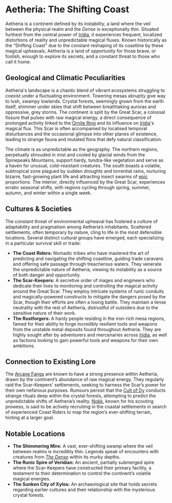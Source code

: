 # Aetheria: The Shifting Coast

Aetheria is a continent defined by its instability, a land where the veil between the physical realm and the *Dense* is exceptionally thin. Situated furthest from the central power of [Iridia](/geography/world/iridia.md), it experiences frequent, localized distortions of reality and unpredictable magical fluxes. Known historically as the “Shifting Coast” due to the constant reshaping of its coastline by these magical upheavals, Aetheria is a land of opportunity for those brave, or foolish, enough to explore its secrets, and a constant threat to those who call it home.

## Geological and Climatic Peculiarities

Aetheria's landscape is a chaotic blend of vibrant ecosystems struggling to coexist under a fluctuating environment. Towering mesas abruptly give way to lush, swampy lowlands.  Crystal forests, seemingly grown from the earth itself, shimmer under skies that shift between breathtaking auroras and oppressive, grey storms. The continent is split by the Great Scar, a colossal fissure that pulses with raw magical energy, a direct consequence of prolonged activity linked to the [Ornite Ring](/geography/scale/ornite-ring.md) and its influence on [Iridia](/geography/world/iridia.md)'s magical flux. This Scar is often accompanied by localised temporal disturbances and the occasional glimpse into other planes of existence, leading to strange fauna and mutated flora that defy natural classification.

The climate is as unpredictable as the geography. The northern regions, perpetually shrouded in mist and cooled by glacial winds from the Spinepeaks Mountains, support hardy, tundra-like vegetation and serve as a haven for unusual, cold-resistant creatures.  The south boasts a volatile, subtropical zone plagued by sudden droughts and torrential rains, nurturing bizarre, fast-growing plant life and attracting insect swarms of [epic](/structure/mechanic/dice/epic.md) proportions. The interior, directly influenced by the Great Scar, experiences erratic seasonal shifts, with regions cycling through spring, summer, autumn, and winter within a single week.

## Cultures & Societies

The constant threat of environmental upheaval has fostered a culture of adaptability and pragmatism among Aetheria’s inhabitants. Scattered settlements, often temporary by nature, cling to life in the most defensible locations.  Several distinct cultural groups have emerged, each specializing in a particular survival skill or trade:

*   **The Coast Riders:** Nomadic tribes who have mastered the art of predicting and navigating the shifting coastline, guiding trade caravans and offering safe passage through treacherous waters. They venerate the unpredictable nature of Aetheria, viewing its instability as a source of both danger and opportunity. 
*   **The Scar-Keepers:** A secretive order of mages and engineers who dedicate their lives to monitoring and controlling the magical activity around the Great Scar. They employ intricate systems of runic conduits and magically-powered constructs to mitigate the dangers posed by the Scar, though their efforts are often a losing battle.  They maintain a tense neutrality with the rest of Aetheria, distrustful of outsiders due to the sensitive nature of their work.
*   **The Rustforgers:** A hardy people residing in the iron-rich mesa regions, famed for their ability to forge incredibly resilient tools and weapons from the unstable metal deposits found throughout Aetheria. They are highly sought after by adventurers and mercenaries across [Iridia](/geography/world/iridia.md), as well as factions looking to gain powerful tools and weapons for their own ambitions.

## Connection to Existing Lore

The [Arcane Fangs](/structure/society/factions/arcane-fangs.md) are known to have a strong presence within Aetheria, drawn by the continent’s abundance of raw magical energy. They regularly raid the Scar-Keepers' settlements, seeking to harness the Scar’s power for their own nefarious purposes.  Rumours persist that the [Cult of Dy](/structure/society/factions/cult-of-dy.md) conducts strange rituals deep within the crystal forests, attempting to predict the unpredictable shifts of Aetheria’s reality.  [Nokk](/being/character/nokk.md), known for his scouting prowess, is said to be actively recruiting in the coastal settlements in search of experienced Coast Riders to map the region’s ever-shifting terrain, hinting at a larger goal.

## Notable Locations

*   **The Shimmering Mire:** A vast, ever-shifting swamp where the veil between realms is incredibly thin. Legends speak of encounters with creatures from *[The Dense](/generated/the-dense/the-dense.md)* within its murky depths.
*   **The Runic Spire of Veridian:** An ancient, partially submerged spire where the Scar-Keepers have constructed their primary facility, a testament to their determination to control the continent’s volatile magical energies.
*   **The Sunken City of Xylos:** An archaeological site that holds secrets regarding earlier cultures and their relationship with the mysterious crystal forests.

